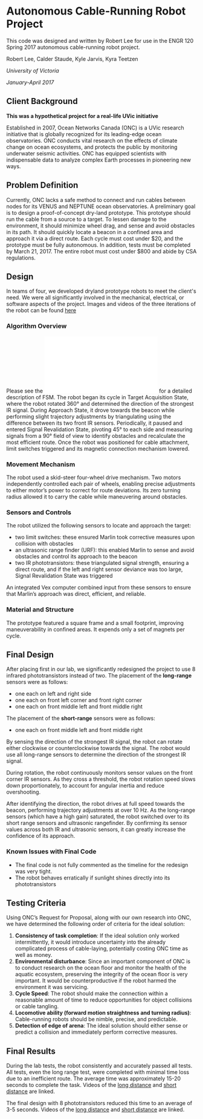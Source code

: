 # Autonomous Cable-Running Robot Project

This code was designed and written by Robert Lee for use in the ENGR 120 Spring 2017 autonomous cable-running robot project.

Robert Lee, Calder Staude, Kyle Jarvis, Kyra Teetzen

*University of Victoria*

*January-April 2017*

## Client Background
**This was a hypothetical project for a real-life UVic initiative**

Established in 2007, Ocean Networks Canada (ONC) is a UVic research initiative that is globally recognized for its leading-edge ocean observatories. ONC conducts vital research on the effects of climate change on ocean ecosystems, and protects the public by monitoring underwater seismic activities. ONC has equipped scientists with indispensable data to analyze complex Earth processes in pioneering new ways.

## Problem Definition 
Currently, ONC lacks a safe method to connect and run cables between nodes for its VENUS and NEPTUNE ocean observatories. A preliminary goal is to design a proof-of-concept dry-land prototype. This prototype should run the cable from a source to a target. To lessen damage to the environment, it should minimize wheel drag, and sense and avoid obstacles in its path. It should quickly locate a beacon in a confined area and approach it via a direct route. Each cycle must cost under $20, and the prototype must be fully autonomous. In addition, tests must be completed by March 21, 2017. The entire robot must cost under $800 and abide by CSA regulations. 

## Design
In teams of four, we developed dryland prototype robots to meet the client's need. We were all significantly involved in the mechanical, electrical, or software aspects of the project. Images and videos of the three iterations of the robot can be found [here](https://drive.google.com/open?id=1sRdUgH5TaSOmyGcBwCTqtU_7reU8YoMz)

### Algorithm Overview
Please see the ![Finite State Machine Diagram](Milestone4FSMDiagram.pdf) for a detailed description of FSM.
The robot began its cycle in Target Acquisition State, where the robot rotated 360° and determined the direction of the strongest IR signal. During Approach State, it drove towards the beacon while performing slight trajectory adjustments by triangulating using the difference between its two front IR sensors. Periodically, it paused and entered Signal Revalidation State, pivoting 45° to each side and measuring signals from a 90° field of view to identify obstacles and recalculate the most efficient route. Once the robot was positioned for cable attachment, limit switches triggered and its magnetic connection mechanism lowered.

### Movement Mechanism
The robot used a skid-steer four-wheel drive mechanism. Two motors independently controlled each pair of wheels, enabling precise adjustments to either motor’s power to correct for route deviations. Its zero turning radius allowed it to carry the cable while maneuvering around obstacles. 

### Sensors and Controls
The robot utilized the following sensors to locate and approach the target:
* two limit switches: these ensured Marlin took corrective measures upon collision with obstacles
* an ultrasonic range finder (URF): this enabled Marlin to sense and avoid obstacles and control its approach to the beacon
* two IR phototransistors: these triangulated signal strength, ensuring a direct route, and if the left and right sensor deviance was too large, Signal Revalidation State was triggered

An integrated Vex computer combined input from these sensors to ensure that Marlin’s approach was direct, efficient, and reliable. 

### Material and Structure
The prototype featured a square frame and a small footprint, improving maneuverability in confined areas. It expends only a set of magnets per cycle.

## Final Design

After placing first in our lab, we significantly redesigned the project to use 8 infrared phototransistors instead of two. The placement of the **long-range** sensors were as follows:
* one each on left and right side
* one each on front left corner and front right corner
* one each on front middle left and front middle right

The placement of the **short-range** sensors were as follows:
* one each on front middle left and front middle right

By sensing the direction of the strongest IR signal, the robot can rotate either clockwise or counterclockwise towards the signal. The robot would use all long-range sensors to determine the direction of the strongest IR signal.

During rotation, the robot continuously monitors sensor values on the front corner IR sensors. As they cross a threshold, the robot rotation speed slows down proportionately, to account for angular inertia and reduce overshooting.

After identifying the direction, the robot drives at full speed towards the beacon, performing trajectory adjustments at over 10 Hz. As the long-range sensors (which have a high gain) saturated, the robot switched over to its short range sensors and ultrasonic rangefinder. By confirming its sensor values across both IR and ultrasonic sensors, it can greatly increase the confidence of its approach.

### Known Issues with Final Code
* The final code is not fully commented as the timeline for the redesign was very tight. 
* The robot behaves erratically if sunlight shines directly into its phototransistors

## Testing Criteria

Using ONC’s Request for Proposal, along with our own research into ONC, we have determined the following order of criteria for the ideal solution:
1.	**Consistency of task completion**: If the ideal solution only worked intermittently, it would introduce uncertainty into the already complicated process of cable-laying, potentially costing ONC time as well as money.
2.	**Environmental disturbance**: Since an important component of ONC is to conduct research on the ocean floor and monitor the health of the aquatic ecosystem, preserving the integrity of the ocean floor is very important. It would be counterproductive if the robot harmed the environment it was servicing.
3.	**Cycle Speed**: The robot should make the connection within a reasonable amount of time to reduce opportunities for object collisions or cable tangling.
4.	**Locomotive ability (forward motion straightness and turning radius)**: Cable-running robots should be nimble, precise, and predictable.
5.	**Detection of edge of arena**: The ideal solution should either sense or predict a collision and immediately perform corrective measures.

## Final Results
During the lab tests, the robot consistently and accurately passed all tests. All tests, even the long range test, were completed with minimal time loss due to an inefficient route. The average time was approximately 15-20 seconds to complete the task. Videos of the [long distance](https://drive.google.com/open?id=1u-T1AFtTTSTfkETuh5tmM7d_orTrddUi) and [short distance](https://drive.google.com/open?id=1IxowxC5pphccziX_BOMXqFunh8ag2bsY) are linked.

The final design with 8 phototransistors reduced this time to an average of 3-5 seconds. Videos of the [long distance](https://drive.google.com/open?id=1hWdBOddlqxfcMWT_zxgOhlwHpTLDzumf) and [short distance](https://drive.google.com/open?id=1sWcE2AB5XtmAVgTlnoX4oQFiCnO1QwT0) are linked.
